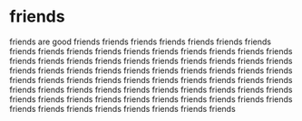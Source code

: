 # friends
friends are good
friends
friends
friends
friends
friends
friends
friends
friends
friends
friends
friends
friends
friends
friends
friends
friends
friends
friends
friends
friends
friends
friends
friends
friends
friends
friends
friends
friends
friends
friends
friends
friends
friends
friends
friends
friends
friends
friends
friends
friends
friends
friends
friends
friends
friends
friends
friends
friends
friends
friends
friends
friends
friends
friends
friends
friends
friends
friends
friends
friends
friends
friends
friends
friends
friends
friends
friends
friends
friends
friends
friends
friends
friends
friends
friends
